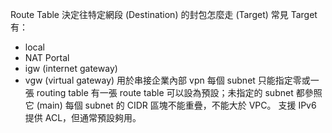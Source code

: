 Route Table 決定往特定網段 (Destination) 的封包怎麼走 (Target) 常見 Target 有：

- local
- NAT Portal
- igw (internet gateway)
- vgw (virtual gateway) 用於串接企業內部 vpn 每個 subnet 只能指定零或一張 routing table 有一張 route table 可以設為預設；未指定的 subnet 都參照它 (main) 每個 subnet 的 CIDR 區塊不能重疊，不能大於 VPC。 支援 IPv6 提供 ACL，但通常預設夠用。